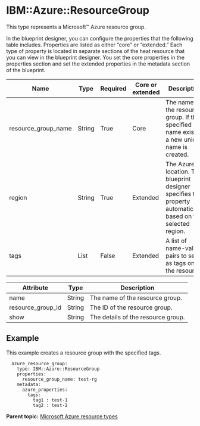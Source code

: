 # IBM::Azure::ResourceGroup

This type represents a Microsoft™ Azure resource group.

In the blueprint designer, you can configure the properties that the following table includes. Properties are listed as either “core” or “extended.” Each type of property is located in separate sections of the heat resource that you can view in the blueprint designer. You set the core properties in the properties section and set the extended properties in the metadata section of the blueprint.

|Name|Type|Required|Core or extended|Description|
|----|----|--------|----------------|-----------|
|resource\_group\_name|String|True|Core|The name of the resource group. If the specified name exists, a new unique name is created.|
|region|String|True|Extended|The Azure location. The blueprint designer specifies this property automatically, based on the selected region.|
|tags|List|False|Extended|A list of name-value pairs to set as tags on the resource.|

|Attribute|Type|Description|
|---------|----|-----------|
|name|String|The name of the resource group.|
|resource\_group\_id|String|The ID of the resource group.|
|show|String|The details of the resource group.|

## Example

This example creates a resource group with the specified tags.

```
  azure_resource_group:
    type: IBM::Azure::ResourceGroup
    properties:
      resource_group_name: test-rg
    metadata:
      azure_properties:
        tags:
          tag1 : test-1
          tag2 : test-2
```

**Parent topic:** [Microsoft Azure resource types](../../com.ibm.edt.heat.reference.doc/topics/ref_heat_types_azure_ov.md)

